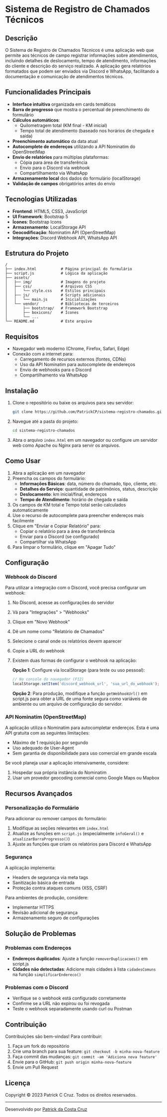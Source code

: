 # Sistema de Registro de Chamados Técnicos

## Descrição

O Sistema de Registro de Chamados Técnicos é uma aplicação web que permite aos técnicos de campo registrar informações sobre atendimentos, incluindo detalhes de deslocamento, tempo de atendimento, informações do cliente e descrição do serviço realizado. A aplicação gera relatórios formatados que podem ser enviados via Discord e WhatsApp, facilitando a documentação e comunicação de atendimentos técnicos.

## Funcionalidades Principais

- **Interface intuitiva** organizada em cards temáticos
- **Barra de progresso** que mostra o percentual de preenchimento do formulário
- **Cálculos automáticos**:
  - Quilometragem total (KM final - KM inicial)
  - Tempo total de atendimento (baseado nos horários de chegada e saída)
- **Preenchimento automático** da data atual
- **Autocomplete de endereços** utilizando a API Nominatim do OpenStreetMap
- **Envio de relatórios** para múltiplas plataformas:
  - Cópia para área de transferência
  - Envio para o Discord via webhook
  - Compartilhamento via WhatsApp
- **Armazenamento local** dos dados do formulário (localStorage)
- **Validação de campos** obrigatórios antes do envio

## Tecnologias Utilizadas

- **Frontend**: HTML5, CSS3, JavaScript
- **UI Framework**: Bootstrap 5
- **Ícones**: Bootstrap Icons
- **Armazenamento**: LocalStorage API
- **Geocodificação**: Nominatim API (OpenStreetMap)
- **Integrações**: Discord Webhook API, WhatsApp API

## Estrutura do Projeto

```
/
├── index.html           # Página principal do formulário
├── script.js            # Lógica da aplicação
├── assets/
│   ├── img/             # Imagens do projeto
│   ├── css/             # Arquivos CSS
│   │   └── style.css    # Estilos principais
│   ├── js/              # Scripts adicionais
│   │   └── main.js      # Inicializações
│   └── vendor/          # Bibliotecas de terceiros
│       ├── bootstrap/   # Framework Bootstrap
│       ├── boxicons/    # Ícones
│       └── ...
└── README.md            # Este arquivo
```

## Requisitos

- Navegador web moderno (Chrome, Firefox, Safari, Edge)
- Conexão com a internet para:
  - Carregamento de recursos externos (fontes, CDNs)
  - Uso da API Nominatim para autocomplete de endereços
  - Envio de webhooks para o Discord
  - Compartilhamento via WhatsApp

## Instalação

1. Clone o repositório ou baixe os arquivos para seu servidor:
   ```bash
   git clone https://github.com/PatrickCP/sistema-registro-chamados.git
   ```

2. Navegue até a pasta do projeto:
   ```bash
   cd sistema-registro-chamados
   ```

3. Abra o arquivo `index.html` em um navegador ou configure um servidor web como Apache ou Nginx para servir os arquivos.

## Como Usar

1. Abra a aplicação em um navegador
2. Preencha os campos do formulário:
   - **Informações Básicas**: data, número do chamado, tipo, cliente, etc.
   - **Detalhes do Serviço**: quantidade de patrimônios, status, descrição
   - **Deslocamento**: km inicial/final, endereços
   - **Tempo de Atendimento**: horário de chegada e saída
3. Os campos de KM total e Tempo total serão calculados automaticamente
4. Use o recurso de autocomplete para preencher endereços mais facilmente
5. Clique em "Enviar e Copiar Relatório" para:
   - Copiar o relatório para a área de transferência
   - Enviar para o Discord (se configurado)
   - Compartilhar via WhatsApp
6. Para limpar o formulário, clique em "Apagar Tudo"

## Configuração

### Webhook do Discord

Para utilizar a integração com o Discord, você precisa configurar um webhook:

1. No Discord, acesse as configurações do servidor
2. Vá para "Integrações" > "Webhooks"
3. Clique em "Novo Webhook"
4. Dê um nome como "Relatório de Chamados"
5. Selecione o canal onde os relatórios devem aparecer
6. Copie a URL do webhook
7. Existem duas formas de configurar o webhook na aplicação:
   
   **Opção 1**: Configure via localStorage (para teste ou uso pessoal):
   ```javascript
   // No console do navegador (F12)
   localStorage.setItem('discord_webhook_url', 'sua_url_do_webhook');
   ```
   
   **Opção 2**: Para produção, modifique a função `getWebhookUrl()` em script.js para obter a URL de uma fonte segura como variáveis de ambiente ou um arquivo de configuração do servidor.

### API Nominatim (OpenStreetMap)

A aplicação utiliza o Nominatim para autocompletar endereços. Esta é uma API gratuita com as seguintes limitações:

- Máximo de 1 requisição por segundo
- Uso adequado de User-Agent
- Sem garantia de disponibilidade para uso comercial em grande escala

Se você planeja usar a aplicação intensivamente, considere:
1. Hospedar sua própria instância do Nominatim
2. Usar um provedor geocoding comercial como Google Maps ou Mapbox

## Recursos Avançados

### Personalização do Formulário

Para adicionar ou remover campos do formulário:

1. Modifique as seções relevantes em `index.html`
2. Atualize as funções em `script.js` (especialmente `infoGeral()` e `atualizarBarraProgresso()`)
3. Ajuste as funções que criam os relatórios para Discord e WhatsApp

### Segurança

A aplicação implementa:
- Headers de segurança via meta tags
- Sanitização básica de entrada
- Proteção contra ataques comuns (XSS, CSRF)

Para ambientes de produção, considere:
- Implementar HTTPS
- Revisão adicional de segurança
- Armazenamento seguro de configurações

## Solução de Problemas

### Problemas com Endereços

- **Endereços duplicados**: Ajuste a função `removerDuplicacoes()` em script.js
- **Cidades não detectadas**: Adicione mais cidades à lista `cidadesComuns` na função `simplificarEndereco()`

### Problemas com o Discord

- Verifique se o webhook está configurado corretamente
- Confirme se a URL não expirou ou foi revogada
- Teste o webhook separadamente usando curl ou Postman

## Contribuição

Contribuições são bem-vindas! Para contribuir:

1. Faça um fork do repositório
2. Crie uma branch para sua feature: `git checkout -b minha-nova-feature`
3. Faça commit das mudanças: `git commit -am 'Adiciona nova feature'`
4. Envie para o GitHub: `git push origin minha-nova-feature`
5. Envie um Pull Request

## Licença

Copyright © 2023 Patrick C Cruz. Todos os direitos reservados.

---

Desenvolvido por [Patrick da Costa Cruz](https://www.linkedin.com/in/patrick-da-costa-cruz-08493212a/) 